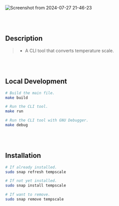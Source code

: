![Screenshot from 2024-07-27 21-46-23](https://github.com/user-attachments/assets/bd6d0e18-c426-464f-8877-2a6e98cdadf2)

<br />
<br />

## Description

> - A CLI tool that converts temperature scale.

<br />
<br />



## Local Development

```sh
# Build the main file.
make build

# Run the CLI tool.
make run

# Run the CLI tool with GNU Debugger.
make debug
```

<br />
<br />



## Installation

```sh
# If already installed.
sudo snap refresh tempscale

# If not yet installed.
sudo snap install tempscale

# If want to remove.
sudo snap remove tempscale
```
